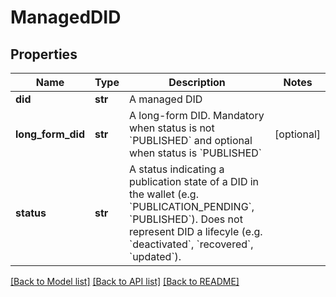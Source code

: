 # ManagedDID

## Properties
Name | Type | Description | Notes
------------ | ------------- | ------------- | -------------
**did** | **str** | A managed DID | 
**long_form_did** | **str** | A long-form DID. Mandatory when status is not &#x60;PUBLISHED&#x60; and optional when status is &#x60;PUBLISHED&#x60; | [optional] 
**status** | **str** | A status indicating a publication state of a DID in the wallet (e.g. &#x60;PUBLICATION_PENDING&#x60;, &#x60;PUBLISHED&#x60;). Does not represent DID a lifecyle (e.g. &#x60;deactivated&#x60;, &#x60;recovered&#x60;, &#x60;updated&#x60;). | 

[[Back to Model list]](../README.md#documentation-for-models) [[Back to API list]](../README.md#documentation-for-api-endpoints) [[Back to README]](../README.md)

